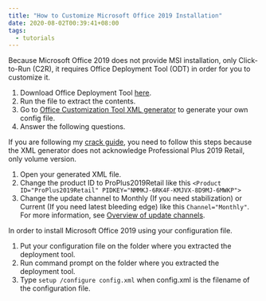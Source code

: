 ```yaml
---
title: "How to Customize Microsoft Office 2019 Installation"
date: 2020-08-02T00:39:41+08:00
tags:
  - tutorials
---
```

Because Microsoft Office 2019 does not provide MSI installation, only Click-to-Run (C2R), it requires Office Deployment Tool (ODT) in order for you to customize it.

1. Download Office Deployment Tool [here](https://www.microsoft.com/en-us/download/details.aspx?id=49117).
2. Run the file to extract the contents.
3. Go to [Office Customization Tool XML generator](https://config.office.com/) to generate your own config file.
4. Answer the following questions.

If you are following my [crack guide](../how-to-crack-microsoft-office), you need to follow this steps because the XML generator does not acknowledge Professional Plus 2019 Retail, only volume version.

1. Open your generated XML file.
2. Change the product ID to ProPlus2019Retail like this `<Product ID="ProPlus2019Retail" PIDKEY="NMMKJ-6RK4F-KMJVX-8D9MJ-6MWKP">`
3. Change the update channel to Monthly (If you need stabilization) or Current (If you need latest bleeding edge) like this `Channel="Monthly"`. For more information, see [Overview of update channels](https://docs.microsoft.com/en-us/deployoffice/overview-update-channels).

In order to install Microsoft Office 2019 using your configuration file.

1. Put your configuration file on the folder where you extracted the deployment tool.
2. Run command prompt on the folder where you extracted the deployment tool.
3. Type `setup /configure config.xml` when config.xml is the filename of the configuration file.